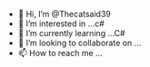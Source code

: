 - 👋 Hi, I’m @Thecatsaid39
- 👀 I’m interested in ...c#
- 🌱 I’m currently learning ...C#
- 💞️ I’m looking to collaborate on ...
- 📫 How to reach me ...

<!---
Thecatsaid39/Thecatsaid39 is a ✨ special ✨ repository because its `README.md` (this file) appears on your GitHub profile.
You can click the Preview link to take a look at your changes.
--->
